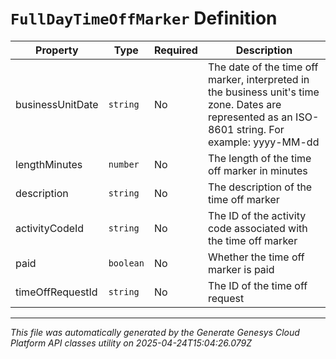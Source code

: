 # `FullDayTimeOffMarker` Definition

| Property | Type | Required | Description |
|----------|------|----------|-------------|
| businessUnitDate | `string` | No | The date of the time off marker, interpreted in the business unit's time zone. Dates are represented as an ISO-8601 string. For example: yyyy-MM-dd |
| lengthMinutes | `number` | No | The length of the time off marker in minutes |
| description | `string` | No | The description of the time off marker |
| activityCodeId | `string` | No | The ID of the activity code associated with the time off marker |
| paid | `boolean` | No | Whether the time off marker is paid |
| timeOffRequestId | `string` | No | The ID of the time off request |

---

*This file was automatically generated by the Generate Genesys Cloud Platform API classes utility on 2025-04-24T15:04:26.079Z*